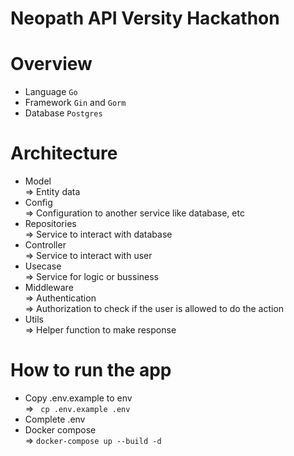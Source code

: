 # Neopath API Versity Hackathon
# <strong>Overview</strong><br>

- Language ```Go``` <br>
- Framework ```Gin``` and ```Gorm``` <br>
- Database ```Postgres```<br>

# <strong>Architecture</strong><br>
- Model <br>
    => Entity data <br>
- Config <br>
    => Configuration to another service like database, etc
- Repositories <br>
    => Service to interact with database <br>
- Controller <br>
    => Service to interact with user<br>
- Usecase <br>
    => Service for logic or bussiness <br>
- Middleware <br>
    => Authentication <br>
    => Authorization to check if the user is allowed to do the action<br>
- Utils <br>
    => Helper function to make response<br>

# <strong>How to run the app</strong><br>
- Copy .env.example to env <br>
    => ``` cp .env.example .env``` <br>
- Complete .env <br>
- Docker compose <br>
    => ```docker-compose up --build -d``` <br>






